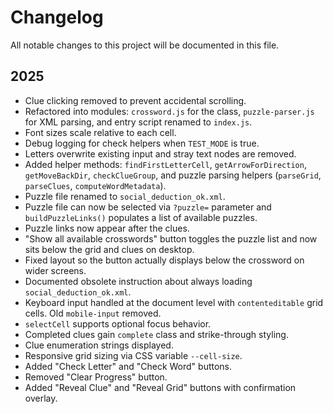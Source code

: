 # Changelog

All notable changes to this project will be documented in this file.

## 2025
- Clue clicking removed to prevent accidental scrolling.
- Refactored into modules: `crossword.js` for the class, `puzzle-parser.js` for XML parsing, and entry script renamed to `index.js`.
- Font sizes scale relative to each cell.
- Debug logging for check helpers when `TEST_MODE` is true.
- Letters overwrite existing input and stray text nodes are removed.
- Added helper methods: `findFirstLetterCell`, `getArrowForDirection`,
  `getMoveBackDir`, `checkClueGroup`, and puzzle parsing helpers
  (`parseGrid`, `parseClues`, `computeWordMetadata`).
- Puzzle file renamed to `social_deduction_ok.xml`.
- Puzzle file can now be selected via `?puzzle=` parameter and
  `buildPuzzleLinks()` populates a list of available puzzles.
- Puzzle links now appear after the clues.
- "Show all available crosswords" button toggles the puzzle list and now sits
  below the grid and clues on desktop.
- Fixed layout so the button actually displays below the crossword on wider
  screens.
- Documented obsolete instruction about always loading
  `social_deduction_ok.xml`.
- Keyboard input handled at the document level with `contenteditable`
  grid cells. Old `mobile-input` removed.
- `selectCell` supports optional focus behavior.
- Completed clues gain `complete` class and strike-through styling.
- Clue enumeration strings displayed.
- Responsive grid sizing via CSS variable `--cell-size`.
- Added "Check Letter" and "Check Word" buttons.
- Removed "Clear Progress" button.
- Added "Reveal Clue" and "Reveal Grid" buttons with confirmation overlay.


